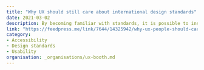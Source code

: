 ```yaml
---
title: "Why UX should still care about international design standards"
date: 2021-03-02
description: By becoming familiar with standards, it is possible to instantly leverage the experience of industry experts and adopt best practices.
link: "https://feedpress.me/link/7644/14325942/why-ux-people-should-care-about-international-design-standards"
category:
- Accessibility
- Design standards
- Usability
organisation: _organisations/ux-booth.md
---
```

